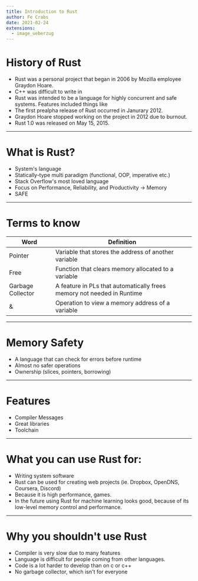 ```yaml
---
title: Introduction to Rust
author: Fe Crabs
date: 2021-02-24
extensions:
  - image_ueberzug
---
```


# History of Rust
  - Rust was a personal project that began in 2006 by Mozilla employee Graydon Hoare.
  - C++ was difficult to write in
  - Rust was intended to be a language for highly concurrent and safe systems. Features included things like
  - The first prealpha release of Rust occurred in Janurary 2012.
  - Graydon Hoare stopped working on the project in 2012 due to burnout.
  - Rust 1.0 was released on May 15, 2015.
  
---

# What is Rust?
  - System's language
  - Statically-type multi paradigm (functional, OOP, imperative etc.)
  - Stack Overflow's most loved language
  - Focus on Performance, Reliability, and Productivity -> Memory
  - SAFE

---

# Terms to know

| Word              | Definition                                                             |
|-------------------|------------------------------------------------------------------------|
| Pointer           | Variable that stores the address of another variable                   |
| Free              | Function that clears memory allocated to a variable                    |
| Garbage Collector | A feature in PLs that automatically frees memory not needed in Runtime |
| &                 | Operation to view a memory address of a variable                       |

---

# Memory Safety
  - A language that can check for errors before runtime
  - Almost no safer operations
  - Ownership (slices, pointers, borrowing)
  
---

# Features
  - Compiler Messages
  - Great libraries
  - Toolchain
  
---

# What you can use Rust for:
  - Writing system software
  - Rust can be used for creating web projects (ie. Dropbox, OpenDNS, Coursera, Discord)
  - Because it is high performance, games.
  - In the future using Rust for machine learning looks good, because of its low-level memory control and performance.

---

# Why you shouldn't use Rust
  - Compiler is very slow due to many features
  - Language is difficult for people coming from other languages.
  - Code is a lot harder to develop than on c or c++
  - No garbage collector, which isn't for everyone

